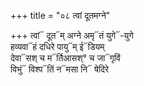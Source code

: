+++
title = "०८ त्वां दूतमग्ने"

+++
त्वां᳓ दूत᳓म् अग्ने अमृ᳓तं युगे᳓-युगे  
हव्यवा᳓हं दधिरे पायु᳓म् ई᳓डियम्  
देवा᳓सश् च म᳓र्तिआसश्° च जा᳓गृविं  
विभुं᳓ विश्प᳓तिं न᳓मसा नि᳓ षेदिरे
